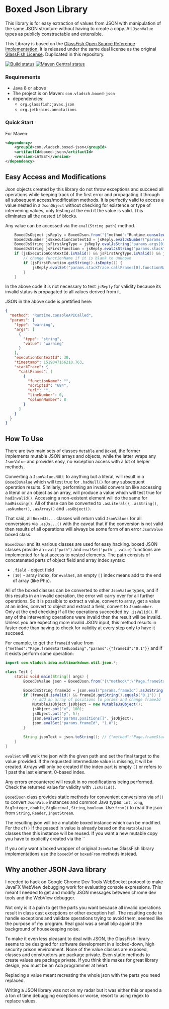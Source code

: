 # Boxed Json Library

This library is for easy extraction of values from JSON with manipulation of the same JSON
structure without having to create a copy. All `JsonValue` types as publicly constructable and
extensible.

This Library is based on the [GlassFish Open Source Reference Implementation], it is released
under the same dual license as the original [GlassFish License]. Duplicated in this repository.

[![Build status](https://travis-ci.org/vsch/boxed-json.svg?branch=master)](https://travis-ci.org/vsch/boxed-json)
[![Maven Central status](https://img.shields.io/maven-central/v/com.vladsch.boxed-json/boxed-json.svg)](https://search.maven.org/#search%7Cga%7C1%7Cg%3A%22com.vladsch.boxed-json%22)

### Requirements

* Java 8 or above
* The project is on Maven: `com.vladsch.boxed-json`
* dependencies: 
  * `org.glassfish:javax.json`
  * `org.jetbrains.annotations`
  
### Quick Start

For Maven:

```xml
<dependency>
    <groupId>com.vladsch.boxed-json</groupId>
    <artifactId>boxed-json</artifactId>
    <version>LATEST</version>
</dependency>
```

## Easy Access and Modifications

Json objects created by this library do not throw exceptions and succeed all operations while
keeping track of the first error and propagating it through all subsequent access/modification
methods. It is perfectly valid to access a value nested in a `JsonObject` without checking for
existence or type of intervening values, only testing at the end if the value is valid. This
eliminates all the nested `if` blocks.

Any value can be accessed via the `eval(String path)` method.

```java
    BoxedJsObject jsReply = BoxedJson.from("{"method":"Runtime.consoleAPICalled","params":{"type":"warning","args":[{"type":"string","value":"warning"}],"executionContextId":30,"timestamp":1519047166210.763,"stackTrace":{"callFrames":[{"functionName":"","scriptId":"684","url":"","lineNumber":0,"columnNumber":8}]}}}");
    BoxedJsNumber jsExecutionContextId = jsReply.evalJsNumber("params.executionContextId");
    BoxedJsString jsFirstArgType = jsReply.evalJsString("params.args[0].type");
    BoxedJsString jsFirstFunction = jsReply.evalJsString("params.stackTrace.callFrames[0].functionName");
    if (jsExecutionContextId.isValid() && jsFirstArgType.isValid() && jsFirstFunction.isValid()) {
        // change functionName if it is blank to unknown
        if (jsFirstFunction.getString().isEmpty()) {
            jsReply.evalSet("params.stackTrace.callFrames[0].functionName", "unknown");
        }
    }
```

In the above code it is not necessary to test `jsReply` for validity because its invalid status
is propagated to all values derived from it.

JSON in the above code is prettified here: 

```json
{
  "method": "Runtime.consoleAPICalled",
  "params": {
    "type": "warning",
    "args": [
      {
        "type": "string",
        "value": "warning"
      }
    ],
    "executionContextId": 30,
    "timestamp": 1519047166210.763,
    "stackTrace": {
      "callFrames": [
        {
          "functionName": "",
          "scriptId": "684",
          "url": "",
          "lineNumber": 0,
          "columnNumber": 8
        }
      ]
    }
  }
}
```


## How To Use

There are two main sets of classes `Mutable` and `Boxed`, the former implements mutable JSON
arrays and objects, while the latter wraps any `JsonValue` and provides easy, no exception
access with a lot of helper methods.

Converting a `JsonValue.NULL` to anything but a literal, will result in a `BoxedJsValue` which
will test true for `.hadNull()` for any subsequent operation results. Similarly, performing an
invalid conversion like accessing a literal or an object as an array, will produce a value which
will test true for `hadInvalid()`. Accessing a non-existent element will do the same for
`hadMissing()`. All of these can be converted to `.asLiteral()`, `.asString()`, `.asNumber()`,
`.asArray()` and `.asObject()`.

That said, all `BoxedJs...` classes will return valid `JsonValues` for all conversions via
`.asJs...()` with the caveat that if the conversion is not valid then results of all
operations will always be some form of an error `JsonValue` boxed class.

`BoxedJson` and its various classes are used for easy hacking. boxed JSON classes provide an
`eval("path")` and `evalSet('path', value)` functions are implemented for fast access to nested
elements. The path consists of concatenated parts of object field and array index syntax:

* `.field` - object field
* `[10]` - array index, for `evalSet`, an empty `[]` index means add to the end of array (like
  Php).

All of the boxed classes can be converted to other `JsonValue` types, and if this results in an
invalid operation, the error will carry over for all further operations. So it is possible to
extract a value, convert to array, get a value at an index, convert to object and extract a
field, convert to `JsonNumber`. Only at the end checking if all the operations succeeded by
`.isValid()`. If any of the intervening operations were invalid then the result will be invalid.
Unless you are expecting more invalid JSON input, this method results in faster code than having
to check for validity at every step only to have it succeed.

For example, to get the `frameId` value from
`{"method":"Page.frameStartedLoading","params":{"frameId":"0.1"}}` and if it exists perform some
operation:

```java
import com.vladsch.idea.multimarkdown.util.json.*;

class Test {
    static void main(String[] args) {
        BoxedJsValue json = BoxedJson.from("{\"method\":\"Page.frameStartedLoading\",\"params\":{\"frameId\":\"0.1\"}}");

        BoxedJsString frameId = json.eval("params.frameId").asJsString();
        if (frameId.isValid() && frameId.getString().equals("0.1")) {
            // add an array of positions to params and change frameId
            MutableJsObject jsObject = new MutableJsObject();
            jsObject.put("x", 100);
            jsObject.put("y", 5);
            json.evalSet("params.positions[]", jsObject);
            json.evalSet("params.frameId", "1.0");
        }
        
        String jsonText = json.toString(); // {"method":"Page.frameStartedLoading","params":{"frameId":"1.0","positions":[{"x":100,"y":5}]}}
    }
}

```

`evalSet` will walk the json with the given path and set the final target to the value provided.
If the requested intermediate value is missing, it will be created. Arrays will only be created
if the index part is empty `[]` or refers to 1 past the last element, 0-based index.

Any errors encountered will result in no modifications being performed. Check the returned value
for validity with `.isValid()`.

`BoxedJson` class provides static methods for convenient conversions via `of()` to convert
`JsonValue` instances and common Java types: `int`, `long`, `BigInteger`, `double`,
`BigDecimal`, `String`, `boolean`. Use `from()` to read the json from `String`, `Reader`,
`InputStream`.

The resulting json will be a mutable boxed instance which can be modified. For the `of()` If the passed
in value is already based on the `MutableJson` classes then this instance will be reused. If you
want a new mutable copy you have to explicitly created via the ``

If you only want a
boxed wrapper of original `JsonValue` GlassFish library implementations use the `boxedOf` or
`boxedFrom` methods instead.

## Why another JSON Java library 

I needed to hack on Google Chrome Dev Tools WebSocket protocol to make JavaFX WebView debugging
work for evaluating console expressions. This meant I needed to get and modify JSON messages
between chrome dev tools and the WebView debugger.

Not only is it a pain to get the parts you want because all invalid operations result in class
cast exceptions or other exception hell. The resulting code to handle exceptions and validate
operations trying to avoid them, seemed like the purpose of my program. Real goal was a small
blip against the background of housekeeping noise.

To make it even less pleasant to deal with JSON, the GlassFish library seems to be designed
for software development in a locked-down, high security prison environment. None of the value
classes are exposed, classes and constructors are package private. Even static methods to create
values are package private. If you think this makes for great library design, you must be an Ada
programmer at heart.

Replacing a value meant recreating the whole json with the parts you need replaced.

Writing a JSON library was not on my radar but it was either this or spend a a ton of time
debugging exceptions or worse, resort to using regex to replace values.

[GlassFish License]: https://javaee.github.io/glassfish/LICENSE
[GlassFish Open Source Reference Implementation]: https://javaee.github.io/glassfish/

